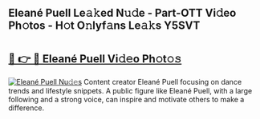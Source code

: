 ## Eleané Puell Le𝚊𝚔ed N𝚞𝚍e - Part-OTT Vi𝚍eo Ph𝚘tos - H𝚘t O𝚗lyf𝚊ns Le𝚊𝚔s Y5SVT

# <h2><a href="http://hf0iu5m.feru.top/?c=Elean%c3%a9+Puell">🔗 👉 🔴 Eleané Puell Vi𝚍𝚎o Ph𝚘t𝚘𝚜</a></h2>

[![Eleané Puell Nu𝚍𝚎s](https://i.imgur.com/0TWrTi3.gif)](http://hf0iu5m.feru.top/?c=Elean%c3%a9+Puell)
Content creator Eleané Puell focusing on dance trends and lifestyle snippets. A public figure like Eleané Puell, with a large following and a strong voice, can inspire and motivate others to make a difference. 
